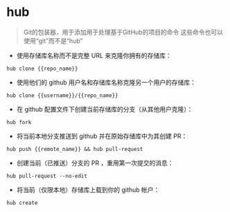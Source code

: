 # hub

> Git的包装器，用于添加用于处理基于GitHub的项目的命令
> 这些命令也可以使用“git”而不是“hub”

- 使用存储库名称而不是完整 URL 来克隆你拥有的存储库：

`hub clone {{repo_name}}`

- 使用他们的 github 用户名和存储库名称克隆另一个用户的存储库：

`hub clone {{username}}/{{repo_name}}`

- 在 github 配置文件下创建当前存储库的分支（从其他用户克隆）：

`hub fork`

- 将当前本地分支推送到 github 并在原始存储库中为其创建 PR：

`hub push {{remote_name}} && hub pull-request`

- 创建当前（已推送）分支的 PR ，重用第一次提交的消息：

`hub pull-request --no-edit`

- 将当前（仅限本地）存储库上载到你的 github 帐户：

`hub create`

[#]: contributors: ([潘潘]，[Judie])